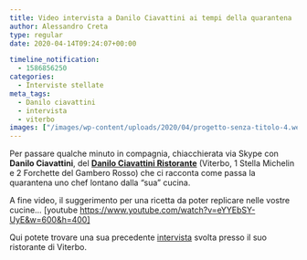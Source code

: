 ```yaml
---
title: Video intervista a Danilo Ciavattini ai tempi della quarantena
author: Alessandro Creta
type: regular
date: 2020-04-14T09:24:07+00:00

timeline_notification:
  - 1586856250
categories:
  - Interviste stellate
meta_tags:
  - Danilo ciavattini
  - intervista
  - viterbo
images: ["/images/wp-content/uploads/2020/04/progetto-senza-titolo-4.webp"]
---
```

Per passare qualche minuto in compagnia, chiacchierata via Skype con **Danilo Ciavattini**, del&nbsp;**[Danilo Ciavattini Ristorante][1]** (Viterbo, 1 Stella Michelin e 2 Forchette del Gambero Rosso) che ci racconta come passa la quarantena uno chef lontano dalla &#8220;sua&#8221; cucina.&nbsp;

A fine video, il suggerimento per una ricetta da poter replicare nelle vostre cucine&#8230; [youtube https://www.youtube.com/watch?v=eYYEbSY-UyE&w=600&h=400] 

Qui potete trovare una sua precedente <a href="https://aleepepe.com/2019/10/25/danilo-ciavattini-la-tuscia-e-servita/" target="_blank" rel="noreferrer noopener">intervista</a> svolta presso il suo ristorante di Viterbo.

 [1]: https://www.facebook.com/danilociavattiniristorante/